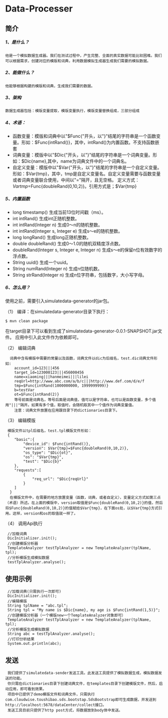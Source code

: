 # Data-Processer
## 简介 
##### 1、是什么？
	他是一个模拟数据生成器。我们在测试过程中，产生完整、全面的真实数据可能比较困难。我们可以根据需求，创建对应的模版和词典，利用数据模拟生成器生成我们需要的模拟数据。
##### 2、能做什么？
	他能够根据构建的模版和词典，生成我们需要的数据。
##### 3、架构
    数据生成器包括：模版变量提取，模版变量执行，模版变量替换组成，三部分组成
##### 4、术语：
	
   * 函数变量：模版和词典中以"$Func{"开头，以"}"结尾的字符串是一个函数变量。形如：$Func{intRand()}，其中，intRand()为内置函数。不支持函数嵌套
   * 词典变量：模版中以"$Dic{"开头，以"}"结尾的字符串是一个词典变量。形如：$Dic{name},其中，name为词典文件中的一个词典名。
   * 自定义变量：模版中以"$Var{"开头，以"}"结尾的字符串是一个自定义变量。形如：$Var{tmp}，其中，tmp是自定义变量名。自定义变量需要与函数变量或者词典变量联合使用，中间以"="隔开，且无空格。
	  定义方式：$Var{tmp}=$Func{doubleRand(0,10,2)}。引用方式是；$Var{tmp}


##### 5、内置函数

   - long timestamp()
     生成当前13位时间戳（ms）。
   - int intRand()
     生成int正随机整数。
   - int intRand(Integer n)
     生成0～n的随机整数。
   - int intRand(Integer s, Integer e)
     生成s～e的随机整数。
   - long longRand()
     生成long正随机整数。
   - double doubleRand()
     生成0～1.0的随机双精度浮点数。
   - doubleRand(Integer s, Integer e, Integer n)
     生成s～e的保留n位有效数字的浮点数。
   - String uuid()
     生成一个uuid。
   - String numRand(Integer n)
     生成n位随机数。
   - String strRand(Integer n)
     生成n位字符串，包括数字，大小写字母。
    
##### 6、怎么用？
 
使用之前，需要引入simulatedata-generator的jar包。

（1） 编译：在simulatedata-generator目录下执行：

	$ mvn clean package
	
   在target目录下可以看到生成了simulatedata-generator-0.0.1-SNAPSHOT.jar文件。
   应用中引入此文件作为依赖即可。
   
（2） 编辑词典

      词典中含有模版中需要的常量以及函数，词典文件以dic为后缀名，test.dic词典文件形如:
        account_id=123|||456
		target_id=123000123|||456000456
		name=xiaoming|||hanmeimei|||lilei
		reqUrl=http://www.abc.com/a/b/c|||http://www.def.com/d/e/f
		tmp=$Func{intRand(1000000000, 1999999999)}
		b=testVar
		ot=$Func{intRand(2)}
		等号前面是词典名，等号后面是词典值，值可以是字符串，也可以是函数变量，多个值用"|||"隔开。如果有多个值，取值时，会随机取其中一个值作为词典变量值。
		注意：词典文件放置在应用跟目录下的dictionaries目录下。
		
（3） 编辑模版

     模版文件以tpl后缀名，test.tpl模版文件形如：
     {
		"basic":{
			"device_id": $Func{intRand()},
			"version": $Var{tmp}=$Func{doubleRand(0,10,2)},
			"os_type": "$Dic{ot}",
			"os": "$Var{tmp}",
			"test": "$Dic{b}"
	    },
		"requests":[
			{
				"req_url": "$Dic{reqUrl}"
			}
		]
	  }
	  在模版文件中，在需要的地方放置变量（函数，词典，或者自定义），变量定义方式如第三点（术语）所述。在上面的模版中，version取值是$Func{doubleRand(0,10,2)}的值，然后将$Func{doubleRand(0,10,2)}的值赋给$Var{tmp}，在下面os处，以$Var{tmp}方式引用。这样，version和os的取值就一样了。
	  
（4） 调用Api执行
	    
     //加载词典
     DicInitializer.init();
     //创建模版分析器
     TemplateAnalyzer testTplAnalyzer = new TemplateAnalyzer(tplName, tpl);
     //分析模版生成模拟数据
     testTplAnalyzer.analyse();


## 使用示例

	 //加载词典(只需执行一次即可)
     DicInitializer.init();
	 //编辑模版
	 String tplName = "abc.tpl";
	 String tpl = "My name is $Dic{name}, my age is $Func{intRand(1,5)}";
	 //创建模版分析器（一个模版new一个TemplateAnalyzer对象即可）
	 TemplateAnalyzer testTplAnalyzer = new TemplateAnalyzer(tplName, tpl);
	 //分析模版生成模拟数据
	 String abc = testTplAnalyzer.analyse();
	 //打印分析结果
	 System.out.println(abc);

## 发送  
     我们提供了simulatedata-sender发送工具。此发送工具提供了模拟数据生成，模拟数据发送的功能。
     你只需在dictionaries目录下创建词典文件，在templates目录下创建模版文件，然后，启动应用，即可看到效果。
     项目中已提供了demo模版文件和词典文件，只需执行com.cloudwise.toushibao.sds.bootstap.SdsBootstrap即可生成数据，并发送到http://localhost:5678/dataCenter/collect接口。 
     发送工具目前只提供了http post方式，将数据放到body体中发送。